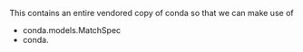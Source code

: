 This contains an entire vendored copy of conda so that we can make use of

* conda.models.MatchSpec
* conda.